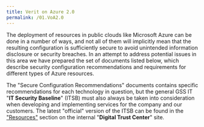 ```yaml
---
title: Verit on Azure 2.0
permalink: /01.VoA2.0
---
```


The deployment of resources in public clouds like Microsoft Azure can be done in a number of ways, and not all of them will implicitly mean that the resulting configuration is sufficiently secure to avoid unintended information disclosure or security breaches. In an attempt to address potential issues in this area we have prepared the set of documents listed below, which describe security configuration recommendations and requirements for different types of Azure resources.

The "Secure Configuration Recommendations" documents contains specific recommendations for each technology in question, but the general GSS IT "**IT Security Baseline**" (ITSB) must also always be taken into consideration when developing and implementing services for the company and our customers. The latest "official" version of the ITSB can be found in the ["Resources"](https://intranet.dnvgl.com/support/it/Pages/Digital-Trust-Center-Downloads.aspx) section on the internal "**Digital Trust Center**" site.